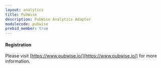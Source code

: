 ```yaml
---
layout: analytics
title: PubWise
description: PubWise Analytics Adapter
modulecode: pubwise
prebid_member: true
---
```


#### Registration

Please visit [https://www.pubwise.io/](https://www.pubwise.io/) for more information.

